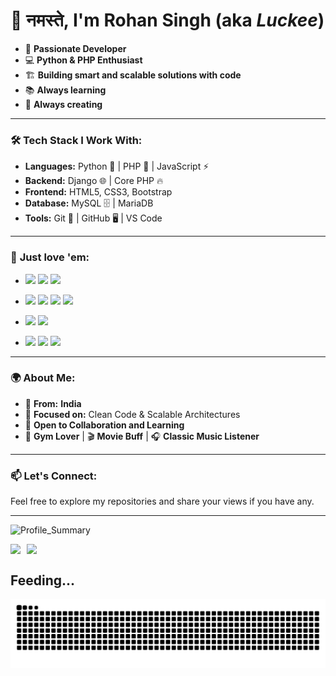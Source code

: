# 🙏 नमस्ते, I'm **Rohan Singh** (aka *Luckee*)

- 🧠 **Passionate Developer**
- 💻 **Python & PHP Enthusiast**
- 🏗️ **Building smart and scalable solutions with code**
- 📚 **Always learning**
- 🎨 **Always creating**

---

### 🛠️ **Tech Stack I Work With:**
- **Languages:** Python 🐍 | PHP 🐘 | JavaScript ⚡
- **Backend:** Django 🌐 | Core PHP 🔥
- **Frontend:** HTML5, CSS3, Bootstrap
- **Database:** MySQL 🗄️ | MariaDB
- **Tools:** Git 🧰 | GitHub 🖥️ | VS Code

---

### 💓 **Just love 'em:**
- <p>
    <img src="https://img.shields.io/badge/HTML5-E34F26?style=for-the-badge&logo=html5&logoColor=white" />
    <img src="https://img.shields.io/badge/CSS3-1572B6?style=for-the-badge&logo=css3&logoColor=white" />
    <img src="https://img.shields.io/badge/Bootstrap-7952B3?style=for-the-badge&logo=bootstrap&logoColor=white" />
  </p>

- <p>
    <img src="https://img.shields.io/badge/Python-3776AB?style=for-the-badge&logo=python&logoColor=white" />
    <img src="https://img.shields.io/badge/Django-092E20?style=for-the-badge&logo=django&logoColor=white" />
    <img src="https://img.shields.io/badge/Core_PHP-8892BE?style=for-the-badge&logo=php&logoColor=white" />
    <img src="https://img.shields.io/badge/JavaScript-F7DF1E?style=for-the-badge&logo=javascript&logoColor=black" />
  </p>

- <p>
    <img src="https://img.shields.io/badge/MySQL-4479A1?style=for-the-badge&logo=mysql&logoColor=white" />
    <img src="https://img.shields.io/badge/MariaDB-003545?style=for-the-badge&logo=mariadb&logoColor=white" />
  </p>

- <p>
    <img src="https://img.shields.io/badge/VS%20Code-007ACC?style=for-the-badge&logo=visual-studio-code&logoColor=white" />
    <img src="https://img.shields.io/badge/Git-F05032?style=for-the-badge&logo=git&logoColor=white" />
    <img src="https://img.shields.io/badge/GitHub-181717?style=for-the-badge&logo=github&logoColor=white" />
  </p>

---

### 🌍 **About Me:**
- 🏡 **From:** **India**
- 🎯 **Focused on:** Clean Code & Scalable Architectures
- 🤝 **Open to Collaboration and Learning**
- 💪 **Gym Lover** | 🎬 **Movie Buff** | 🎧 **Classic Music Listener**

---

### 📫 **Let's Connect:**
Feel free to explore my repositories and share your views if you have any.

---
![Profile_Summary](http://github-profile-summary-cards.vercel.app/api/cards/profile-details?username=connectrohanrajsingh&theme=dark)

<div style="display: flex; gap: 10px;">
  <img src="https://github-readme-stats.vercel.app/api?username=connectrohanrajsingh&theme=dark" />
  <img src="https://github-readme-stats.vercel.app/api/top-langs/?username=connectrohanrajsingh&layout=compact&theme=dark" />
</div>


## Feeding...
![Snake animation](https://raw.githubusercontent.com/connectrohanrajsingh/connectrohanrajsingh/output/github-contribution-grid-snake-dark.svg)
